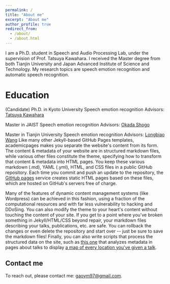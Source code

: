 ```yaml
---
permalink: /
title: "About me"
excerpt: "About me"
author_profile: true
redirect_from: 
  - /about/
  - /about.html
---
```


I am a Ph.D. student in Speech and Audio Processing Lab, under the supervision of Prof. Tatsuya Kawahara. I received the Master degree from both Tianjin University and Japan Advanced Institute of Science and Technology. My research topics are speech emotion recognition and automatic speech recognition.

Education
======
(Candidate) Ph.D. in Kyoto University
Speech emotion recognition
Advisors: [Tatsuya Kawahara]([https://github.com/academicpages/academicpages.github.io/blob/master/talkmap.ipynb](http://sap.ist.i.kyoto-u.ac.jp/members/kawahara/))

Master in JAIST
Speech emotion recognition
Advisors: [Okada Shogo](https://github.com/academicpages/academicpages.github.io/blob/master/talkmap.ipynb)

Master in Tianjin University
Speech emotion recognition
Advisors: [Longbiao Wang](https://github.com/academicpages/academicpages.github.io/blob/master/talkmap.ipynb)
Like many other Jekyll-based GitHub Pages templates, academicpages makes you separate the website's content from its form. The content & metadata of your website are in structured markdown files, while various other files constitute the theme, specifying how to transform that content & metadata into HTML pages. You keep these various markdown (.md), YAML (.yml), HTML, and CSS files in a public GitHub repository. Each time you commit and push an update to the repository, the [GitHub pages](https://pages.github.com/) service creates static HTML pages based on these files, which are hosted on GitHub's servers free of charge.

Many of the features of dynamic content management systems (like Wordpress) can be achieved in this fashion, using a fraction of the computational resources and with far less vulnerability to hacking and DDoSing. You can also modify the theme to your heart's content without touching the content of your site. If you get to a point where you've broken something in Jekyll/HTML/CSS beyond repair, your markdown files describing your talks, publications, etc. are safe. You can rollback the changes or even delete the repository and start over -- just be sure to save the markdown files! Finally, you can also write scripts that process the structured data on the site, such as [this one](https://github.com/academicpages/academicpages.github.io/blob/master/talkmap.ipynb) that analyzes metadata in pages about talks to display [a map of every location you've given a talk](https://academicpages.github.io/talkmap.html).

Contact me 
------
To reach out, please contact me: gaoym97@gmail.com.
